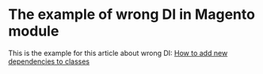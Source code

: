 # The example of wrong DI in Magento module

This is the example for this article about wrong DI: [How to add new dependencies to classes](https://blog.bados.dev/posts/2018-07-14-how-to-add-new-dependencies-to-classes.html)
